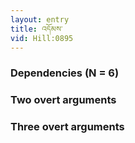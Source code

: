 ```yaml
---
layout: entry
title: འདོམས་
vid: Hill:0895
---
```

### Dependencies (N = 6)


### Two overt arguments


### Three overt arguments
